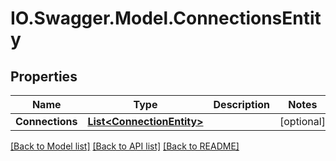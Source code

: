 # IO.Swagger.Model.ConnectionsEntity
## Properties

Name | Type | Description | Notes
------------ | ------------- | ------------- | -------------
**Connections** | [**List&lt;ConnectionEntity&gt;**](ConnectionEntity.md) |  | [optional] 

[[Back to Model list]](../README.md#documentation-for-models) [[Back to API list]](../README.md#documentation-for-api-endpoints) [[Back to README]](../README.md)

